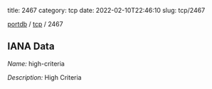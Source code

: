 title: 2467
category: tcp
date: 2022-02-10T22:46:10
slug: tcp/2467

[portdb](/) / [tcp](/category/tcp.html) / 2467


## IANA Data

_Name:_ high-criteria

_Description:_ High Criteria

